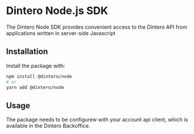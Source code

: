 # Dintero Node.js SDK

The Dintero Node SDK provides convenient access to the Dintero API from
applications written in server-side Javascript

## Installation

Install the package with:

```sh
npm install @dintero/node
# or
yarn add @dintero/node
```

## Usage

The package needs to be configurew with your account api client, which is
available in the Dintero Backoffice.
